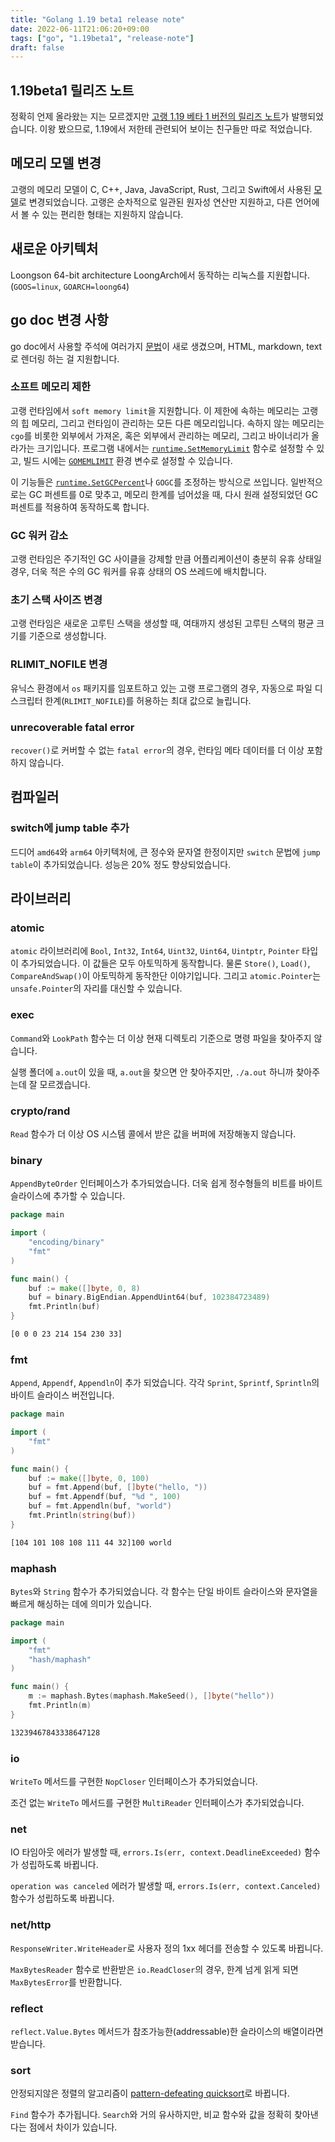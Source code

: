 ```yaml
---
title: "Golang 1.19 beta1 release note"
date: 2022-06-11T21:06:20+09:00
tags: ["go", "1.19beta1", "release-note"]
draft: false
---
```


## 1.19beta1 릴리즈 노트

정확히 언제 올라왔는 지는 모르겠지만 [고랭 1.19 베타 1 버전의 릴리즈 노트](https://tip.golang.org/doc/go1.19)가 발행되었습니다. 이왕 봤으므로, 1.19에서 저한테 관련되어 보이는 친구들만 따로 적었습니다. 

## 메모리 모델 변경

고랭의 메모리 모델이 C, C++, Java, JavaScript, Rust, 그리고 Swift에서 사용된 [모델](https://tip.golang.org/ref/mem)로 변경되었습니다. 고랭은 순차적으로 일관된 원자성 연산만 지원하고, 다른 언어에서 볼 수 있는 편리한 형태는 지원하지 않습니다. 

## 새로운 아키텍처

Loongson 64-bit architecture LoongArch에서 동작하는 리눅스를 지원합니다. (`GOOS=linux`, `GOARCH=loong64`)

## go doc 변경 사항

go doc에서 사용할 주석에 여러가지 [문법](https://tip.golang.org/doc/comment)이 새로 생겼으며, HTML, markdown, text로 렌더링 하는 걸 지원합니다.

### 소프트 메모리 제한

고랭 런타임에서 `soft memory limit`을 지원합니다. 이 제한에 속하는 메모리는 고랭의 힙 메모리, 그리고 런타임이 관리하는 모든 다른 메모리입니다. 속하지 않는 메모리는 `cgo`를 비롯한 외부에서 가져온, 혹은 외부에서 관리하는 메모리, 그리고 바이너리가 올라가는 크기입니다. 프로그램 내에서는 [`runtime.SetMemoryLimit`](https://pkg.go.dev/runtime/debug@master#SetMemoryLimit) 함수로 설정할 수 있고, 빌드 시에는 [`GOMEMLIMIT`](https://pkg.go.dev/runtime@master#hdr-Environment_Variables) 환경 변수로 설정할 수 있습니다. 

이 기능들은 [`runtime.SetGCPercent`](https://pkg.go.dev/runtime/debug@master#SetGCPercent)나 `GOGC`를 조정하는 방식으로 쓰입니다. 일반적으로는 GC 퍼센트를 0로 맞추고, 메모리 한계를 넘어섰을 때, 다시 원래 설정되었던 GC 퍼센트를 적용하여 동작하도록 합니다. 

### GC 워커 감소

고랭 런타임은 주기적인 GC 사이클을 강제할 만큼 어플리케이션이 충분히 유휴 상태일 경우, 더욱 적은 수의 GC 워커를 유휴 상태의 OS 쓰레드에 배치합니다. 

### 초기 스택 사이즈 변경

고랭 런타임은 새로운 고루틴 스택을 생성할 때, 여태까지 생성된 고루틴 스택의 평균 크기를 기준으로 생성합니다.

### RLIMIT_NOFILE 변경

유닉스 환경에서 `os` 패키지를 임포트하고 있는 고랭 프로그램의 경우, 자동으로 파일 디스크립터 한계(`RLIMIT_NOFILE`)를 허용하는 최대 값으로 늘립니다. 

### unrecoverable fatal error

`recover()`로 커버할 수 없는 `fatal error`의 경우, 런타임 메타 데이터를 더 이상 포함하지 않습니다. 

## 컴파일러

### switch에 jump table 추가

드디어 `amd64`와 `arm64` 아키텍처에, 큰 정수와 문자열 한정이지만 `switch` 문법에 `jump table`이 추가되었습니다. 성능은 20% 정도 향상되었습니다.

## 라이브러리

### atomic

`atomic` 라이브러리에 `Bool`, `Int32`, `Int64`, `Uint32`, `Uint64`, `Uintptr`, `Pointer` 타입이 추가되었습니다. 이 값들은 모두 아토믹하게 동작합니다. 물론 `Store()`, `Load()`, `CompareAndSwap()`이 아토믹하게 동작한단 이야기입니다. 그리고 `atomic.Pointer`는 `unsafe.Pointer`의 자리를 대신할 수 있습니다. 

### exec

`Command`와 `LookPath` 함수는 더 이상 현재 디렉토리 기준으로 명령 파일을 찾아주지 않습니다. 

실행 폴더에 `a.out`이 있을 때, `a.out`을 찾으면 안 찾아주지만, `./a.out` 하니까 찾아주는데 잘 모르겠습니다.

### crypto/rand

`Read` 함수가 더 이상 OS 시스템 콜에서 받은 값을 버퍼에 저장해놓지 않습니다.

### binary

`AppendByteOrder` 인터페이스가 추가되었습니다. 더욱 쉽게 정수형들의 비트를 바이트 슬라이스에 추가할 수 있습니다.

```go
package main

import (
	"encoding/binary"
	"fmt"
)

func main() {
	buf := make([]byte, 0, 8)
	buf = binary.BigEndian.AppendUint64(buf, 102384723489)
	fmt.Println(buf)
}
```

```bash
[0 0 0 23 214 154 230 33]
```

### fmt

`Append`, `Appendf`, `Appendln`이 추가 되었습니다. 각각 `Sprint`, `Sprintf`, `Sprintln`의 바이트 슬라이스 버전입니다.

```go
package main

import (
	"fmt"
)

func main() {
	buf := make([]byte, 0, 100)
	buf = fmt.Append(buf, []byte("hello, "))
	buf = fmt.Appendf(buf, "%d ", 100)
	buf = fmt.Appendln(buf, "world")
	fmt.Println(string(buf))
}
```

```bash
[104 101 108 108 111 44 32]100 world

```

### maphash

`Bytes`와 `String` 함수가 추가되었습니다. 각 함수는 단일 바이트 슬라이스와 문자열을 빠르게 해싱하는 데에 의미가 있습니다.

```go
package main

import (
	"fmt"
	"hash/maphash"
)

func main() {
	m := maphash.Bytes(maphash.MakeSeed(), []byte("hello"))
	fmt.Println(m)
}
```

```bash
13239467843338647128
```

### io

`WriteTo` 메서드를 구현한 `NopCloser` 인터페이스가 추가되었습니다.

조건 없는 `WriteTo` 메서드를 구현한 `MultiReader` 인터페이스가 추가되었습니다.

### net

IO 타임아웃 에러가 발생할 때, `errors.Is(err, context.DeadlineExceeded)` 함수가 성립하도록 바뀝니다.

`operation was canceled` 에러가 발생할 때, `errors.Is(err, context.Canceled)` 함수가 성립하도록 바뀝니다.

### net/http

`ResponseWriter.WriteHeader`로 사용자 정의 1xx 헤더를 전송할 수 있도록 바뀝니다.

`MaxBytesReader` 함수로 반환받은 `io.ReadCloser`의 경우, 한계 넘게 읽게 되면 `MaxBytesError`를 반환합니다.

### reflect

`reflect.Value.Bytes` 메서드가 참조가능한(addressable)한 슬라이스의 배열이라면 받습니다.

### sort

안정되지않은 정렬의 알고리즘이 [pattern-defeating quicksort](https://arxiv.org/pdf/2106.05123.pdf)로 바뀝니다.

`Find` 함수가 추가됩니다. `Search`와 거의 유사하지만, 비교 함수와 값을 정확히 찾아낸다는 점에서 차이가 있습니다.
